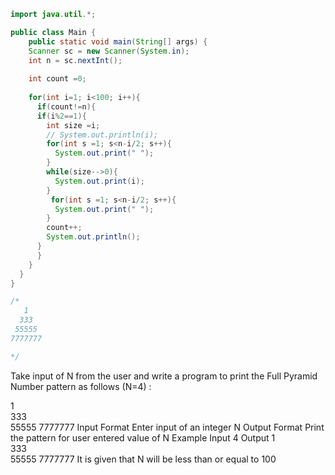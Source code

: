 ```java
import java.util.*;

public class Main {
    public static void main(String[] args) {
    Scanner sc = new Scanner(System.in);
    int n = sc.nextInt();
    
    int count =0;
    
    for(int i=1; i<100; i++){
      if(count!=n){   
      if(i%2==1){
        int size =i;
        // System.out.println(i);
        for(int s =1; s<n-i/2; s++){
          System.out.print(" ");
        }
        while(size-->0){
          System.out.print(i);
        }
         for(int s =1; s<n-i/2; s++){
          System.out.print(" ");
        }
        count++;
        System.out.println();
      }
      }
    }
  }
}

/*
   1   
  333  
 55555 
7777777

*/
```


Take input of N from the user and write a program to print the Full Pyramid Number pattern as follows (N=4) :

   1   
  333  
 55555 
7777777
Input Format
Enter input of an integer N
Output Format
Print the pattern for user entered value of N
Example
Input
4
Output
   1   
  333  
 55555 
7777777
It is given that N will be less than or equal to 100